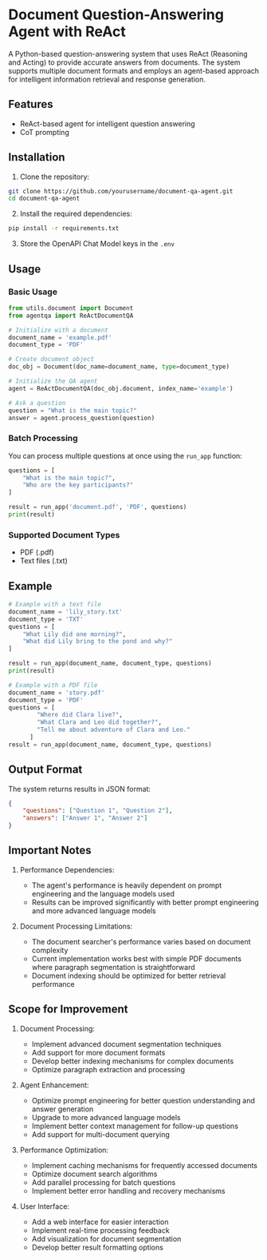 # Document Question-Answering Agent with ReAct

A Python-based question-answering system that uses ReAct (Reasoning and Acting) to provide accurate answers from documents. The system supports multiple document formats and employs an agent-based approach for intelligent information retrieval and response generation.

## Features
- ReAct-based agent for intelligent question answering
- CoT prompting

## Installation

1. Clone the repository:
```bash
git clone https://github.com/yourusername/document-qa-agent.git
cd document-qa-agent
```

2. Install the required dependencies:
```bash
pip install -r requirements.txt
```

3. Store the OpenAPI Chat Model keys in the ```.env```

## Usage

### Basic Usage

```python
from utils.document import Document
from agentqa import ReActDocumentQA

# Initialize with a document
document_name = 'example.pdf'
document_type = 'PDF'

# Create document object
doc_obj = Document(doc_name=document_name, type=document_type)

# Initialize the QA agent
agent = ReActDocumentQA(doc_obj.document, index_name='example')

# Ask a question
question = "What is the main topic?"
answer = agent.process_question(question)
```

### Batch Processing

You can process multiple questions at once using the `run_app` function:

```python
questions = [
    "What is the main topic?",
    "Who are the key participants?"
]

result = run_app('document.pdf', 'PDF', questions)
print(result)
```

### Supported Document Types

- PDF (.pdf)
- Text files (.txt)

## Example

```python
# Example with a text file
document_name = 'lily_story.txt'
document_type = 'TXT'
questions = [
    "What Lily did one morning?",
    "What did Lily bring to the pond and why?"
]

result = run_app(document_name, document_type, questions)
print(result)

# Example with a PDF file
document_name = 'story.pdf'
document_type = 'PDF'
questions = [
        "Where did Clara live?",
        "What Clara and Leo did together?",
        "Tell me about adventure of Clara and Leo."
      ] 
result = run_app(document_name, document_type, questions)
```

## Output Format

The system returns results in JSON format:

```json
{
    "questions": ["Question 1", "Question 2"],
    "answers": ["Answer 1", "Answer 2"]
}
```

## Important Notes

1. Performance Dependencies:
   - The agent's performance is heavily dependent on prompt engineering and the language models used
   - Results can be improved significantly with better prompt engineering and more advanced language models

2. Document Processing Limitations:
   - The document searcher's performance varies based on document complexity
   - Current implementation works best with simple PDF documents where paragraph segmentation is straightforward
   - Document indexing should be optimized for better retrieval performance

## Scope for Improvement

1. Document Processing:
   - Implement advanced document segmentation techniques
   - Add support for more document formats
   - Develop better indexing mechanisms for complex documents
   - Optimize paragraph extraction and processing

2. Agent Enhancement:
   - Optimize prompt engineering for better question understanding and answer generation
   - Upgrade to more advanced language models
   - Implement better context management for follow-up questions
   - Add support for multi-document querying

3. Performance Optimization:
   - Implement caching mechanisms for frequently accessed documents
   - Optimize document search algorithms
   - Add parallel processing for batch questions
   - Implement better error handling and recovery mechanisms

4. User Interface:
   - Add a web interface for easier interaction
   - Implement real-time processing feedback
   - Add visualization for document segmentation
   - Develop better result formatting options

